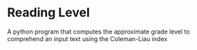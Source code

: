 # Reading Level
A python program that computes the approximate grade level to comprehend an input text using the Coleman-Liau index
